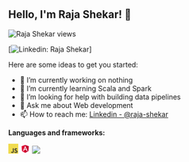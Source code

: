 ## Hello, I'm Raja Shekar! 👋


<!--
**rajashekarb-dev/rajashekarb-dev** is a ✨ _special_ ✨ repository because its `README.md` (this file) appears on your GitHub profile.-->

<p align="left"> <img src="https://komarev.com/ghpvc/?username=RajaShekar&label=Views&color=blue&style=plastic" alt="Raja Shekar views" /> </p>

[![Linkedin: Raja Shekar](https://img.shields.io/badge/-RajaShekar-blue?style=flat-square&logo=Linkedin&logoColor=white&link=https://www.linkedin.com/in/raja-shekar/)]
<br>

Here are some ideas to get you started:

- 🔭 I’m currently working on nothing
- 🌱 I’m currently learning Scala and Spark
- 🤔 I’m looking for help with building data pipelines
- 💬 Ask me about Web development
- 📫 How to reach me: [Linkedin - @raja-shekar](https://www.linkedin.com/in/raja-shekar/)

**Languages and frameworks:**  

<code><img height="20" src="https://raw.githubusercontent.com/github/explore/80688e429a7d4ef2fca1e82350fe8e3517d3494d/topics/javascript/javascript.png"></code>
<code><img height="20" src="https://raw.githubusercontent.com/github/explore/80688e429a7d4ef2fca1e82350fe8e3517d3494d/topics/angular/angular.png"></code>
<code><img height="20" src="https://images.tutorialedge.net/images/node.png"></code>
